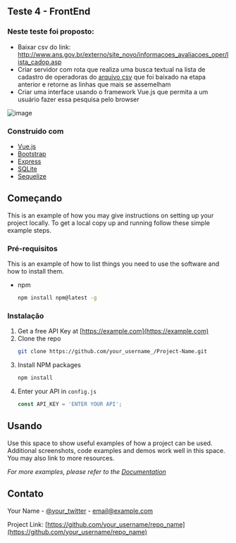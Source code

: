 ## Teste 4 - FrontEnd

### Neste teste foi proposto: 

- Baixar csv do link: http://www.ans.gov.br/externo/site_novo/informacoes_avaliacoes_oper/lista_cadop.asp
- Criar servidor com rota que realiza uma busca textual na lista de cadastro de operadoras do [arquivo csv](http://www.ans.gov.br/externo/site_novo/informacoes_avaliacoes_oper/lista_cadop.asp) que foi baixado na etapa anterior e retorne as linhas que mais se assemelham
- Criar uma interface usando o framework Vue.js que permita a um usuário fazer essa pesquisa pelo browser
    
![image](https://user-images.githubusercontent.com/71731452/137973576-bdca9118-29ac-4966-9c0c-ccf7531c57ce.png)
    
### Construido com

* [Vue.js](https://vuejs.org/)
* [Bootstrap](https://getbootstrap.com)
* [Express](https://expressjs.com/pt-br/)
* [SQLite](https://www.sqlite.org/index.html)
* [Sequelize](https://sequelize.org/)


## Começando

This is an example of how you may give instructions on setting up your project locally.
To get a local copy up and running follow these simple example steps.

### Pré-requisitos

This is an example of how to list things you need to use the software and how to install them.
* npm
  ```sh
  npm install npm@latest -g
  ```

### Instalação

1. Get a free API Key at [https://example.com](https://example.com)
2. Clone the repo
   ```sh
   git clone https://github.com/your_username_/Project-Name.git
   ```
3. Install NPM packages
   ```sh
   npm install
   ```
4. Enter your API in `config.js`
   ```js
   const API_KEY = 'ENTER YOUR API';
   ```


## Usando

Use this space to show useful examples of how a project can be used. Additional screenshots, code examples and demos work well in this space. You may also link to more resources.

_For more examples, please refer to the [Documentation](https://example.com)_

<!-- CONTACT -->
## Contato

Your Name - [@your_twitter](https://twitter.com/your_username) - email@example.com

Project Link: [https://github.com/your_username/repo_name](https://github.com/your_username/repo_name)
